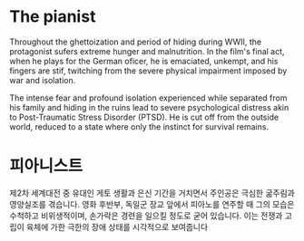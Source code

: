 # The pianist

Throughout the ghettoization and period of hiding during WWII, the protagonist sufers extreme hunger and malnutrition. In the film's final act, when he plays for the German oficer, he is emaciated, unkempt, and his fingers are stif, twitching from the severe physical impairment imposed by war and isolation.

The intense fear and profound isolation experienced while separated from his family and hiding in the ruins lead to severe psychological distress akin to Post-Traumatic Stress Disorder (PTSD). He is cut off from the outside world, reduced to a state where only the instinct for survival remains.

# 피아니스트

제2차 세계대전 중 유대인 게토 생활과 은신 기간을 거치면서 주인공은 극심한 굶주림과 영양실조를 겪습니다. 영화 후반부, 독일군 장교 앞에서 피아노를 연주할 때 그의 모습은 수척하고 비위생적이며, 손가락은 경련을 일으킬 정도로 굳어 있습니다. 이는 전쟁과 고립이 육체에 가한 극한의 장애 상태를 시각적으로 보여줍니다

